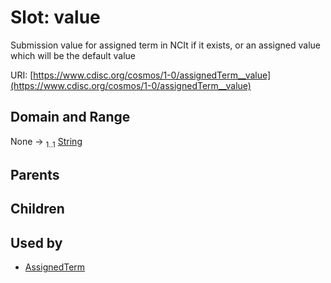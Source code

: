 
# Slot: value


Submission value for assigned term in NCIt if it exists, or an assigned value which will be the default value

URI: [https://www.cdisc.org/cosmos/1-0/assignedTerm__value](https://www.cdisc.org/cosmos/1-0/assignedTerm__value)


## Domain and Range

None &#8594;  <sub>1..1</sub> [String](types/String.md)

## Parents


## Children


## Used by

 * [AssignedTerm](AssignedTerm.md)

